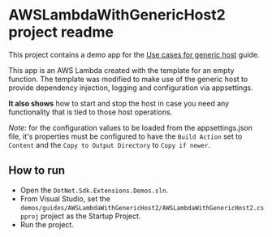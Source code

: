 ﻿# AWSLambdaWithGenericHost2 project readme

This project contains a demo app for the [Use cases for generic host](/docs/guides/generic-host-use-cases.md) guide.

This app is an AWS Lambda created with the template for an empty function. The template was modified to make use of the generic host to provide dependency injection, logging and configuration via appsettings.

**It also shows** how to start and stop the host in case you need any functionality that is tied to those host operations.

*Note:* for the configuration values to be loaded from the appsettings.json file, it's properties must be configured to have the `Build Action` set to `Content` and the `Copy to Output Directory` to `Copy if newer`.

## How to run

* Open the `DotNet.Sdk.Extensions.Demos.sln`.
* From Visual Studio, set the `demos/guides/AWSLambdaWithGenericHost2/AWSLambdaWithGenericHost2.cspproj` project as the Startup Project.
* Run the project.

